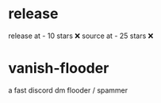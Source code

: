 # release
release at - 10 stars ❌
source at - 25 stars ❌

# vanish-flooder
a fast discord dm flooder / spammer
